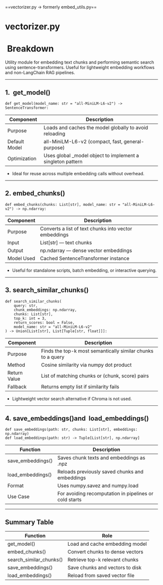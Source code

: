 ==vectorizer.py → formerly embed_utils.py==

  

# **vectorizer.py**

#  **Breakdown**

  

Utility module for embedding text chunks and performing semantic search using sentence-transformers. Useful for lightweight embedding workflows and non-LangChain RAG pipelines.

---

## **1.**  **get_model()**

```
def get_model(model_name: str = "all-MiniLM-L6-v2") -> SentenceTransformer:
```

|**Component**|**Description**|
|---|---|
|Purpose|Loads and caches the model globally to avoid reloading|
|Default Model|all-MiniLM-L6-v2 (compact, fast, general-purpose)|
|Optimization|Uses global _model object to implement a singleton pattern|

- Ideal for reuse across multiple embedding calls without overhead.
    

---

## **2.** **embed_chunks()**

```
def embed_chunks(chunks: List[str], model_name: str = "all-MiniLM-L6-v2") -> np.ndarray:
```

|**Component**|**Description**|
|---|---|
|Purpose|Converts a list of text chunks into vector embeddings|
|Input|List[str] — text chunks|
|Output|np.ndarray — dense vector embeddings|
|Model Used|Cached SentenceTransformer instance|

- Useful for standalone scripts, batch embedding, or interactive querying.
    

---

## **3.** **search_similar_chunks()**

```
def search_similar_chunks(
    query: str,
    chunk_embeddings: np.ndarray,
    chunks: List[str],
    top_k: int = 3,
    return_scores: bool = False,
    model_name: str = "all-MiniLM-L6-v2"
) -> Union[List[str], List[Tuple[str, float]]]:
```

|**Component**|**Description**|
|---|---|
|Purpose|Finds the top-k most semantically similar chunks to a query|
|Method|Cosine similarity via numpy dot product|
|Return Value|List of matching chunks or (chunk, score) pairs|
|Fallback|Returns empty list if similarity fails|

- Lightweight vector search alternative if Chroma is not used.
    

---

## **4.** **save_embeddings()and  load_embeddings()**

```
def save_embeddings(path: str, chunks: List[str], embeddings: np.ndarray)
def load_embeddings(path: str) -> Tuple[List[str], np.ndarray]
```

|**Function**|**Description**|
|---|---|
|save_embeddings()|Saves chunk texts and embeddings as .npz|
|load_embeddings()|Reloads previously saved chunks and embeddings|
|Format|Uses numpy.savez and numpy.load|
|Use Case|For avoiding recomputation in pipelines or cold starts|

---

## **Summary Table**

|**Function**|**Role**|
|---|---|
|get_model()|Load and cache embedding model|
|embed_chunks()|Convert chunks to dense vectors|
|search_similar_chunks()|Retrieve top-k relevant chunks|
|save_embeddings()|Save chunks and vectors to disk|
|load_embeddings()|Reload from saved vector file|
